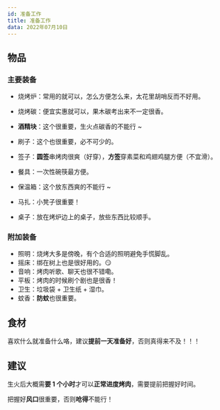 ```yaml
---
id: 准备工作
title: 准备工作
data: 2022年07月10日
---
```


## 物品

### 主要装备

- 烧烤炉：常用的就可以，怎么方便怎么来，太花里胡哨反而不好用。

- 烧烤碳：便宜实惠就可以，果木碳考出来不一定很香。

- **酒精块**：这个很重要，生火点碳香的不能行 ~
- 刷子：这个也很重要，必不可少的。

- 签子：**圆签**串烤肉很爽（好穿），**方签**穿素菜和鸡翅鸡腿方便（不宜滑）。
- 餐具：一次性碗筷最方便。

- 保温箱：这个放东西爽的不能行 ~

- 马扎：小凳子很重要！

- 桌子：放在烤炉边上的桌子，放些东西比较顺手。

### 附加装备

- 照明：烧烤大多是傍晚，有个合适的照明避免手慌脚乱。
- 摇床：绑在树上也是很好用的。😏
- 音响：烤肉听歌、聊天也很不错嘞。
- 平板：烤肉的时候刷个剧也是很香！
- 卫生：垃圾袋 + 卫生纸 + 湿巾。
- 蚊香：**防蚊**也很重要。

## 食材

喜欢什么就准备什么咯，建议**提前一天准备好**，否则真得来不及！！！

## 建议

生火后大概需**要 1 个小时**才可以**正常进度烤肉**，需要提前把握好时间。

把握好**风口**很重要，否则**呛得**不能行！

